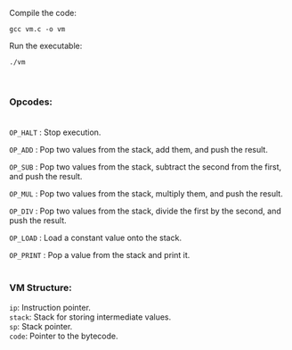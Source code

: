 Compile the code:

```
gcc vm.c -o vm
```

Run the executable:

```
./vm
```
<br>

### Opcodes:<br><br>

`OP_HALT` : Stop execution. <br>

`OP_ADD` : Pop two values from the stack, add them, and push the result.<br>

`OP_SUB` : Pop two values from the stack, subtract the second from the first, and push the result.<br>

`OP_MUL` : Pop two values from the stack, multiply them, and push the result.<br>

`OP_DIV` : Pop two values from the stack, divide the first by the second, and push the result.<br>

`OP_LOAD` : Load a constant value onto the stack.<br>

`OP_PRINT` : Pop a value from the stack and print it.<br>
<br>

### VM Structure: <br>
 
`ip`: Instruction pointer.<br>
`stack`: Stack for storing intermediate values.<br>
`sp`: Stack pointer.<br>
`code`: Pointer to the bytecode.<br>
